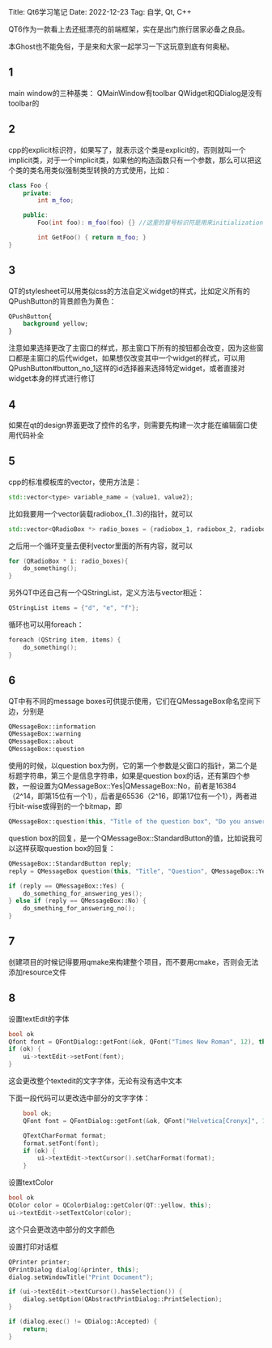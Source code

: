Title: Qt6学习笔记
Date: 2022-12-23
Tag: 自学, Qt, C++

QT6作为一款看上去还挺漂亮的前端框架，实在是出门旅行居家必备之良品。

本Ghost也不能免俗，于是来和大家一起学习一下这玩意到底有何奥秘。

## 1

main window的三种基类：
QMainWindow有toolbar
QWidget和QDialog是没有toolbar的

## 2

cpp的explicit标识符，如果写了，就表示这个类是explicit的，否则就叫一个implicit类，对于一个implicit类，如果他的构造函数只有一个参数，那么可以把这个类的类名用类似强制类型转换的方式使用，比如：

```cpp
class Foo {
	private:
		int m_foo;

	public:
		Foo(int foo): m_foo(foo) {} //这里的冒号标识符是用来initialization的。有两种用法，一是用来直接调用父类的构造函数，二是用来初始化某些值的，这里等效于m_foo = foo;，作用是在构造函数运行之前就执行这个赋值语句。如果被赋值的变量m_foo是const int m_foo;，那么在构造函数体里面不能直接给它赋值，而用这种冒号的赋值语句是可行的。如果要调用多个父函数的构造函数，或者要给多变量赋值，那多个冒号表达式用逗号隔开

		int GetFoo() { return m_foo; }
}
```

## 3

QT的stylesheet可以用类似css的方法自定义widget的样式，比如定义所有的QPushButton的背景颜色为黄色：

```CSS
QPushButton{
	background yellow;
}
```

注意如果选择更改了主窗口的样式，那主窗口下所有的按钮都会改变，因为这些窗口都是主窗口的后代widget，如果想仅改变其中一个widget的样式，可以用QPushButton#button_no_1这样的id选择器来选择特定widget，或者直接对widget本身的样式进行修订

## 4

如果在qt的design界面更改了控件的名字，则需要先构建一次才能在编辑窗口使用代码补全

## 5

cpp的标准模板库的vector，使用方法是：

```cpp
std::vector<type> variable_name = {value1, value2};
```

比如我要用一个vector装载radiobox\_{1..3}的指针，就可以

```cpp
std::vector<QRadioBox *> radio_boxes = {radiobox_1, radiobox_2, radiobox_3};
```

之后用一个循环变量去便利vector里面的所有内容，就可以

```cpp
for (QRadioBox * i: radio_boxes){
	do_something();
}
```

另外QT中还自己有一个QStringList，定义方法与vector相近：

```cpp
QStringList items = {"d", "e", "f"};
```

循环也可以用foreach：

```cpp
foreach (QString item, items) {
	do_something();
}
```

## 6

QT中有不同的message boxes可供提示使用，它们在QMessageBox命名空间下边，分别是

```cpp
QMessageBox::information
QMessageBox::warning
QMessageBox::about
QMessageBox::question
```

使用的时候，以question box为例，它的第一个参数是父窗口的指针，第二个是标题字符串，第三个是信息字符串，如果是question box的话，还有第四个参数，一般设置为QMessageBox::Yes|QMessageBox::No，前者是16384（2^14，即第15位有一个1），后者是65536（2^16，即第17位有一个1），两者进行bit-wise或得到的一个bitmap，即

```cpp
QMessageBox::question(this, "Title of the question box", "Do you answer yes or no?", QMessageBox::Yes|QMessageBox::No);
```

question box的回复，是一个QMessageBox::StandardButton的值，比如说我可以这样获取question box的回复：

```cpp
QMessageBox::StandardButton reply;
reply = QMessageBox question(this, "Title", "Question", QMessageBox::Yes|QMessageBox::No);

if (reply == QMessageBox::Yes) {
	do_something_for_answering_yes();
} else if (reply == QMessageBox::No) {
	do_smething_for_answering_no();
}
```

## 7

创建项目的时候记得要用qmake来构建整个项目，而不要用cmake，否则会无法添加resource文件

## 8

设置textEdit的字体

```cpp
bool ok
Qfont font = QFontDialog::getFont(&ok, QFont("Times New Roman", 12), this);
if (ok) {
	ui->textEdit->setFont(font);
}
```

这会更改整个textedit的文字字体，无论有没有选中文本

下面一段代码可以更改选中部分的文字字体：

```cpp
	bool ok;
    QFont font = QFontDialog::getFont(&ok, QFont("Helvetica[Cronyx]", 12), this);

    QTextCharFormat format;
    format.setFont(font);
    if (ok) {
        ui->textEdit->textCursor().setCharFormat(format);
    }
```

设置textColor

```cpp
bool ok
QColor color = QColorDialog::getColor(QT::yellow, this);
ui->textEdit->setTextColor(color);
```

这个只会更改选中部分的文字颜色

设置打印对话框

```cpp
QPrinter printer;
QPrintDialog dialog(&printer, this);
dialog.setWindowTitle("Print Document");

if (ui->textEdit->textCursor().hasSelection()) {
	dialog.setOption(QAbstractPrintDialog::PrintSelection);
}

if (dialog.exec() != QDialog::Accepted) {
	return;
}
```

